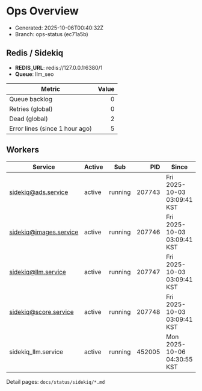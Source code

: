 # Ops Overview

- Generated: 2025-10-06T00:40:32Z
- Branch: ops-status (ec71a5b)

## Redis / Sidekiq
- **REDIS_URL**: redis://127.0.0.1:6380/1
- **Queue**: llm_seo

| Metric | Value |
|---|---:|
| Queue backlog | 0 |
| Retries (global) | 0 |
| Dead (global) | 2 |
| Error lines (since 1 hour ago) | 5 |

## Workers
| Service | Active | Sub | PID | Since |
|---|---|---|---:|---|
| sidekiq@ads.service | active | running | 207743 | Fri 2025-10-03 03:09:41 KST |
| sidekiq@images.service | active | running | 207746 | Fri 2025-10-03 03:09:41 KST |
| sidekiq@llm.service | active | running | 207747 | Fri 2025-10-03 03:09:41 KST |
| sidekiq@score.service | active | running | 207748 | Fri 2025-10-03 03:09:41 KST |
| sidekiq_llm.service | active | running | 452005 | Mon 2025-10-06 04:30:55 KST |

Detail pages: `docs/status/sidekiq/*.md`
